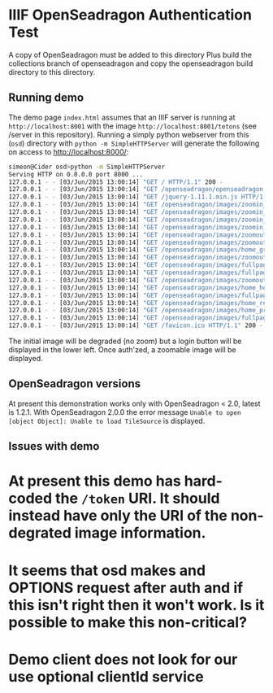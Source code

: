 # IIIF OpenSeadragon Authentication Test

A copy of OpenSeadragon must be added to this directory
Plus build the collections branch of openseadragon and copy the openseadragon build directory to this directory.

## Running demo

The demo page `index.html` assumes that an IIIF server is running at `http://localhost:8001` with the image `http://localhost:8001/tetons` (see /server in this repository). Running a simply python webserver from this (`osd`) directory with `python -m SimpleHTTPServer` will generate the following on access to <http://localhost:8000/>:

```sh
simeon@Cider osd>python -m SimpleHTTPServer
Serving HTTP on 0.0.0.0 port 8000 ...
127.0.0.1 - - [03/Jun/2015 13:00:14] "GET / HTTP/1.1" 200 -
127.0.0.1 - - [03/Jun/2015 13:00:14] "GET /openseadragon/openseadragon.min.js HTTP/1.1" 200 -
127.0.0.1 - - [03/Jun/2015 13:00:14] "GET /jquery-1.11.1.min.js HTTP/1.1" 200 -
127.0.0.1 - - [03/Jun/2015 13:00:14] "GET /openseadragon/images/zoomin_rest.png HTTP/1.1" 200 -
127.0.0.1 - - [03/Jun/2015 13:00:14] "GET /openseadragon/images/zoomin_grouphover.png HTTP/1.1" 200 -
127.0.0.1 - - [03/Jun/2015 13:00:14] "GET /openseadragon/images/zoomin_hover.png HTTP/1.1" 200 -
127.0.0.1 - - [03/Jun/2015 13:00:14] "GET /openseadragon/images/zoomin_pressed.png HTTP/1.1" 200 -
127.0.0.1 - - [03/Jun/2015 13:00:14] "GET /openseadragon/images/zoomout_rest.png HTTP/1.1" 200 -
127.0.0.1 - - [03/Jun/2015 13:00:14] "GET /openseadragon/images/zoomout_grouphover.png HTTP/1.1" 200 -
127.0.0.1 - - [03/Jun/2015 13:00:14] "GET /openseadragon/images/home_grouphover.png HTTP/1.1" 200 -
127.0.0.1 - - [03/Jun/2015 13:00:14] "GET /openseadragon/images/zoomout_hover.png HTTP/1.1" 200 -
127.0.0.1 - - [03/Jun/2015 13:00:14] "GET /openseadragon/images/fullpage_pressed.png HTTP/1.1" 200 -
127.0.0.1 - - [03/Jun/2015 13:00:14] "GET /openseadragon/images/fullpage_grouphover.png HTTP/1.1" 200 -
127.0.0.1 - - [03/Jun/2015 13:00:14] "GET /openseadragon/images/zoomout_pressed.png HTTP/1.1" 200 -
127.0.0.1 - - [03/Jun/2015 13:00:14] "GET /openseadragon/images/home_hover.png HTTP/1.1" 200 -
127.0.0.1 - - [03/Jun/2015 13:00:14] "GET /openseadragon/images/fullpage_rest.png HTTP/1.1" 200 -
127.0.0.1 - - [03/Jun/2015 13:00:14] "GET /openseadragon/images/home_rest.png HTTP/1.1" 200 -
127.0.0.1 - - [03/Jun/2015 13:00:14] "GET /openseadragon/images/home_pressed.png HTTP/1.1" 200 -
127.0.0.1 - - [03/Jun/2015 13:00:14] "GET /openseadragon/images/fullpage_hover.png HTTP/1.1" 200 -
127.0.0.1 - - [03/Jun/2015 13:00:14] "GET /favicon.ico HTTP/1.1" 200 -
```

The initial image will be degraded (no zoom) but a login button will be displayed in the lower left. Once auth'zed, a zoomable image will be displayed.

## OpenSeadragon versions

At present this demonstration works only with OpenSeadragon < 2.0, latest is 1.2.1. With OpenSeadragon 2.0.0 the error message `Unable to open [object Object]: Unable to load TileSource` is displayed.

## Issues with demo

  # At present this demo has hard-coded the `/token` URI. It should instead have only the URI of the non-degrated image information. 
  # It seems that osd makes and OPTIONS request after auth and if this isn't right then it won't work. Is it possible to make this non-critical?
  # Demo client does not look for our use optional clientId service
